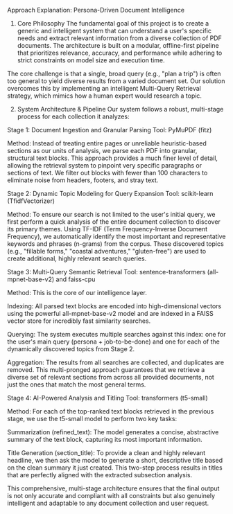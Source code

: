 Approach Explanation: Persona-Driven Document Intelligence
1. Core Philosophy
The fundamental goal of this project is to create a generic and intelligent system that can understand a user's specific needs and extract relevant information from a diverse collection of PDF documents. The architecture is built on a modular, offline-first pipeline that prioritizes relevance, accuracy, and performance while adhering to strict constraints on model size and execution time.

The core challenge is that a single, broad query (e.g., "plan a trip") is often too general to yield diverse results from a varied document set. Our solution overcomes this by implementing an intelligent Multi-Query Retrieval strategy, which mimics how a human expert would research a topic.

2. System Architecture & Pipeline
Our system follows a robust, multi-stage process for each collection it analyzes:

Stage 1: Document Ingestion and Granular Parsing
Tool: PyMuPDF (fitz)

Method: Instead of treating entire pages or unreliable heuristic-based sections as our units of analysis, we parse each PDF into granular, structural text blocks. This approach provides a much finer level of detail, allowing the retrieval system to pinpoint very specific paragraphs or sections of text. We filter out blocks with fewer than 100 characters to eliminate noise from headers, footers, and stray text.

Stage 2: Dynamic Topic Modeling for Query Expansion
Tool: scikit-learn (TfidfVectorizer)

Method: To ensure our search is not limited to the user's initial query, we first perform a quick analysis of the entire document collection to discover its primary themes. Using TF-IDF (Term Frequency-Inverse Document Frequency), we automatically identify the most important and representative keywords and phrases (n-grams) from the corpus. These discovered topics (e.g., "fillable forms," "coastal adventures," "gluten-free") are used to create additional, highly relevant search queries.

Stage 3: Multi-Query Semantic Retrieval
Tool: sentence-transformers (all-mpnet-base-v2) and faiss-cpu

Method: This is the core of our intelligence layer.

Indexing: All parsed text blocks are encoded into high-dimensional vectors using the powerful all-mpnet-base-v2 model and are indexed in a FAISS vector store for incredibly fast similarity searches.

Querying: The system executes multiple searches against this index: one for the user's main query (persona + job-to-be-done) and one for each of the dynamically discovered topics from Stage 2.

Aggregation: The results from all searches are collected, and duplicates are removed. This multi-pronged approach guarantees that we retrieve a diverse set of relevant sections from across all provided documents, not just the ones that match the most general terms.

Stage 4: AI-Powered Analysis and Titling
Tool: transformers (t5-small)

Method: For each of the top-ranked text blocks retrieved in the previous stage, we use the t5-small model to perform two key tasks:

Summarization (refined_text): The model generates a concise, abstractive summary of the text block, capturing its most important information.

Title Generation (section_title): To provide a clean and highly relevant headline, we then ask the model to generate a short, descriptive title based on the clean summary it just created. This two-step process results in titles that are perfectly aligned with the extracted subsection analysis.

This comprehensive, multi-stage architecture ensures that the final output is not only accurate and compliant with all constraints but also genuinely intelligent and adaptable to any document collection and user request.